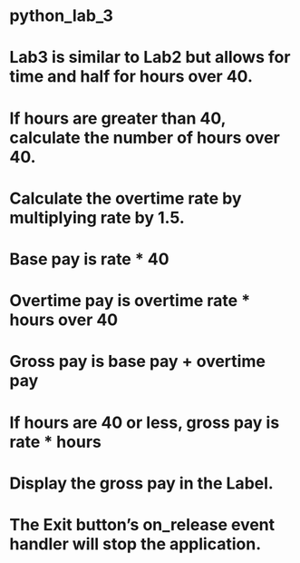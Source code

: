 # python_lab_3

# Lab3 is similar to Lab2 but allows for time and half for hours over 40. 
# If hours are greater than 40, calculate the number of hours over 40.
# Calculate the overtime rate by multiplying rate by 1.5.
# Base pay is rate * 40
# Overtime pay is overtime rate * hours over 40
# Gross pay is base pay + overtime pay

# If hours are 40 or less, gross pay is rate * hours

# Display the gross pay in the Label.

# The Exit button’s on_release event handler will stop the application.
